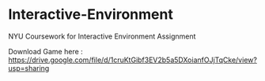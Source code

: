 # Interactive-Environment
 NYU Coursework for Interactive Environment Assignment

Download Game here :
https://drive.google.com/file/d/1cruKtGibf3EV2b5a5DXoianfOJjTqCke/view?usp=sharing

